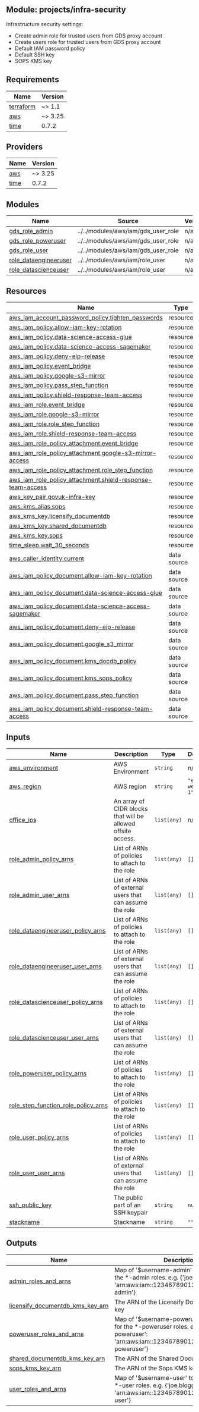 ## Module: projects/infra-security

Infrastructure security settings:
 - Create admin role for trusted users from GDS proxy account
 - Create users role for trusted users from GDS proxy account
 - Default IAM password policy
 - Default SSH key
 - SOPS KMS key

## Requirements

| Name | Version |
|------|---------|
| <a name="requirement_terraform"></a> [terraform](#requirement\_terraform) | ~> 1.1 |
| <a name="requirement_aws"></a> [aws](#requirement\_aws) | ~> 3.25 |
| <a name="requirement_time"></a> [time](#requirement\_time) | 0.7.2 |

## Providers

| Name | Version |
|------|---------|
| <a name="provider_aws"></a> [aws](#provider\_aws) | ~> 3.25 |
| <a name="provider_time"></a> [time](#provider\_time) | 0.7.2 |

## Modules

| Name | Source | Version |
|------|--------|---------|
| <a name="module_gds_role_admin"></a> [gds\_role\_admin](#module\_gds\_role\_admin) | ../../modules/aws/iam/gds_user_role | n/a |
| <a name="module_gds_role_poweruser"></a> [gds\_role\_poweruser](#module\_gds\_role\_poweruser) | ../../modules/aws/iam/gds_user_role | n/a |
| <a name="module_gds_role_user"></a> [gds\_role\_user](#module\_gds\_role\_user) | ../../modules/aws/iam/gds_user_role | n/a |
| <a name="module_role_dataengineeruser"></a> [role\_dataengineeruser](#module\_role\_dataengineeruser) | ../../modules/aws/iam/role_user | n/a |
| <a name="module_role_datascienceuser"></a> [role\_datascienceuser](#module\_role\_datascienceuser) | ../../modules/aws/iam/role_user | n/a |

## Resources

| Name | Type |
|------|------|
| [aws_iam_account_password_policy.tighten_passwords](https://registry.terraform.io/providers/hashicorp/aws/latest/docs/resources/iam_account_password_policy) | resource |
| [aws_iam_policy.allow-iam-key-rotation](https://registry.terraform.io/providers/hashicorp/aws/latest/docs/resources/iam_policy) | resource |
| [aws_iam_policy.data-science-access-glue](https://registry.terraform.io/providers/hashicorp/aws/latest/docs/resources/iam_policy) | resource |
| [aws_iam_policy.data-science-access-sagemaker](https://registry.terraform.io/providers/hashicorp/aws/latest/docs/resources/iam_policy) | resource |
| [aws_iam_policy.deny-eip-release](https://registry.terraform.io/providers/hashicorp/aws/latest/docs/resources/iam_policy) | resource |
| [aws_iam_policy.event_bridge](https://registry.terraform.io/providers/hashicorp/aws/latest/docs/resources/iam_policy) | resource |
| [aws_iam_policy.google-s3-mirror](https://registry.terraform.io/providers/hashicorp/aws/latest/docs/resources/iam_policy) | resource |
| [aws_iam_policy.pass_step_function](https://registry.terraform.io/providers/hashicorp/aws/latest/docs/resources/iam_policy) | resource |
| [aws_iam_policy.shield-response-team-access](https://registry.terraform.io/providers/hashicorp/aws/latest/docs/resources/iam_policy) | resource |
| [aws_iam_role.event_bridge](https://registry.terraform.io/providers/hashicorp/aws/latest/docs/resources/iam_role) | resource |
| [aws_iam_role.google-s3-mirror](https://registry.terraform.io/providers/hashicorp/aws/latest/docs/resources/iam_role) | resource |
| [aws_iam_role.role_step_function](https://registry.terraform.io/providers/hashicorp/aws/latest/docs/resources/iam_role) | resource |
| [aws_iam_role.shield-response-team-access](https://registry.terraform.io/providers/hashicorp/aws/latest/docs/resources/iam_role) | resource |
| [aws_iam_role_policy_attachment.event_bridge](https://registry.terraform.io/providers/hashicorp/aws/latest/docs/resources/iam_role_policy_attachment) | resource |
| [aws_iam_role_policy_attachment.google-s3-mirror-access](https://registry.terraform.io/providers/hashicorp/aws/latest/docs/resources/iam_role_policy_attachment) | resource |
| [aws_iam_role_policy_attachment.role_step_function](https://registry.terraform.io/providers/hashicorp/aws/latest/docs/resources/iam_role_policy_attachment) | resource |
| [aws_iam_role_policy_attachment.shield-response-team-access](https://registry.terraform.io/providers/hashicorp/aws/latest/docs/resources/iam_role_policy_attachment) | resource |
| [aws_key_pair.govuk-infra-key](https://registry.terraform.io/providers/hashicorp/aws/latest/docs/resources/key_pair) | resource |
| [aws_kms_alias.sops](https://registry.terraform.io/providers/hashicorp/aws/latest/docs/resources/kms_alias) | resource |
| [aws_kms_key.licensify_documentdb](https://registry.terraform.io/providers/hashicorp/aws/latest/docs/resources/kms_key) | resource |
| [aws_kms_key.shared_documentdb](https://registry.terraform.io/providers/hashicorp/aws/latest/docs/resources/kms_key) | resource |
| [aws_kms_key.sops](https://registry.terraform.io/providers/hashicorp/aws/latest/docs/resources/kms_key) | resource |
| [time_sleep.wait_30_seconds](https://registry.terraform.io/providers/hashicorp/time/0.7.2/docs/resources/sleep) | resource |
| [aws_caller_identity.current](https://registry.terraform.io/providers/hashicorp/aws/latest/docs/data-sources/caller_identity) | data source |
| [aws_iam_policy_document.allow-iam-key-rotation](https://registry.terraform.io/providers/hashicorp/aws/latest/docs/data-sources/iam_policy_document) | data source |
| [aws_iam_policy_document.data-science-access-glue](https://registry.terraform.io/providers/hashicorp/aws/latest/docs/data-sources/iam_policy_document) | data source |
| [aws_iam_policy_document.data-science-access-sagemaker](https://registry.terraform.io/providers/hashicorp/aws/latest/docs/data-sources/iam_policy_document) | data source |
| [aws_iam_policy_document.deny-eip-release](https://registry.terraform.io/providers/hashicorp/aws/latest/docs/data-sources/iam_policy_document) | data source |
| [aws_iam_policy_document.google_s3_mirror](https://registry.terraform.io/providers/hashicorp/aws/latest/docs/data-sources/iam_policy_document) | data source |
| [aws_iam_policy_document.kms_docdb_policy](https://registry.terraform.io/providers/hashicorp/aws/latest/docs/data-sources/iam_policy_document) | data source |
| [aws_iam_policy_document.kms_sops_policy](https://registry.terraform.io/providers/hashicorp/aws/latest/docs/data-sources/iam_policy_document) | data source |
| [aws_iam_policy_document.pass_step_function](https://registry.terraform.io/providers/hashicorp/aws/latest/docs/data-sources/iam_policy_document) | data source |
| [aws_iam_policy_document.shield-response-team-access](https://registry.terraform.io/providers/hashicorp/aws/latest/docs/data-sources/iam_policy_document) | data source |

## Inputs

| Name | Description | Type | Default | Required |
|------|-------------|------|---------|:--------:|
| <a name="input_aws_environment"></a> [aws\_environment](#input\_aws\_environment) | AWS Environment | `string` | n/a | yes |
| <a name="input_aws_region"></a> [aws\_region](#input\_aws\_region) | AWS region | `string` | `"eu-west-1"` | no |
| <a name="input_office_ips"></a> [office\_ips](#input\_office\_ips) | An array of CIDR blocks that will be allowed offsite access. | `list(any)` | n/a | yes |
| <a name="input_role_admin_policy_arns"></a> [role\_admin\_policy\_arns](#input\_role\_admin\_policy\_arns) | List of ARNs of policies to attach to the role | `list(any)` | `[]` | no |
| <a name="input_role_admin_user_arns"></a> [role\_admin\_user\_arns](#input\_role\_admin\_user\_arns) | List of ARNs of external users that can assume the role | `list(any)` | `[]` | no |
| <a name="input_role_dataengineeruser_policy_arns"></a> [role\_dataengineeruser\_policy\_arns](#input\_role\_dataengineeruser\_policy\_arns) | List of ARNs of policies to attach to the role | `list(any)` | `[]` | no |
| <a name="input_role_dataengineeruser_user_arns"></a> [role\_dataengineeruser\_user\_arns](#input\_role\_dataengineeruser\_user\_arns) | List of ARNs of external users that can assume the role | `list(any)` | `[]` | no |
| <a name="input_role_datascienceuser_policy_arns"></a> [role\_datascienceuser\_policy\_arns](#input\_role\_datascienceuser\_policy\_arns) | List of ARNs of policies to attach to the role | `list(any)` | `[]` | no |
| <a name="input_role_datascienceuser_user_arns"></a> [role\_datascienceuser\_user\_arns](#input\_role\_datascienceuser\_user\_arns) | List of ARNs of external users that can assume the role | `list(any)` | `[]` | no |
| <a name="input_role_poweruser_policy_arns"></a> [role\_poweruser\_policy\_arns](#input\_role\_poweruser\_policy\_arns) | List of ARNs of policies to attach to the role | `list(any)` | `[]` | no |
| <a name="input_role_step_function_role_policy_arns"></a> [role\_step\_function\_role\_policy\_arns](#input\_role\_step\_function\_role\_policy\_arns) | List of ARNs of policies to attach to the role | `list(any)` | `[]` | no |
| <a name="input_role_user_policy_arns"></a> [role\_user\_policy\_arns](#input\_role\_user\_policy\_arns) | List of ARNs of policies to attach to the role | `list(any)` | `[]` | no |
| <a name="input_role_user_user_arns"></a> [role\_user\_user\_arns](#input\_role\_user\_user\_arns) | List of ARNs of external users that can assume the role | `list(any)` | `[]` | no |
| <a name="input_ssh_public_key"></a> [ssh\_public\_key](#input\_ssh\_public\_key) | The public part of an SSH keypair | `string` | `null` | no |
| <a name="input_stackname"></a> [stackname](#input\_stackname) | Stackname | `string` | `""` | no |

## Outputs

| Name | Description |
|------|-------------|
| <a name="output_admin_roles_and_arns"></a> [admin\_roles\_and\_arns](#output\_admin\_roles\_and\_arns) | Map of '$username-admin' to role ARN, for the *-admin roles. e.g. {'joe.bloggs-admin': 'arn:aws:iam::123467890123:role/joe.bloggs-admin'} |
| <a name="output_licensify_documentdb_kms_key_arn"></a> [licensify\_documentdb\_kms\_key\_arn](#output\_licensify\_documentdb\_kms\_key\_arn) | The ARN of the Licensify DocumentDB KMS key |
| <a name="output_poweruser_roles_and_arns"></a> [poweruser\_roles\_and\_arns](#output\_poweruser\_roles\_and\_arns) | Map of '$username-poweruser' to role ARN, for the *-poweruser roles. e.g. {'joe.bloggs-poweruser': 'arn:aws:iam::123467890123:role/joe.bloggs-poweruser'} |
| <a name="output_shared_documentdb_kms_key_arn"></a> [shared\_documentdb\_kms\_key\_arn](#output\_shared\_documentdb\_kms\_key\_arn) | The ARN of the Shared DocumentDB KMS key |
| <a name="output_sops_kms_key_arn"></a> [sops\_kms\_key\_arn](#output\_sops\_kms\_key\_arn) | The ARN of the Sops KMS key |
| <a name="output_user_roles_and_arns"></a> [user\_roles\_and\_arns](#output\_user\_roles\_and\_arns) | Map of '$username-user' to role ARN, for the *-user roles. e.g. {'joe.bloggs-user': 'arn:aws:iam::123467890123:role/joe.bloggs-user'} |
